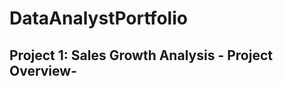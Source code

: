# DataAnalystPortfolio

Project 1: Sales Growth Analysis - Project Overview-
------------------------------------------------------
